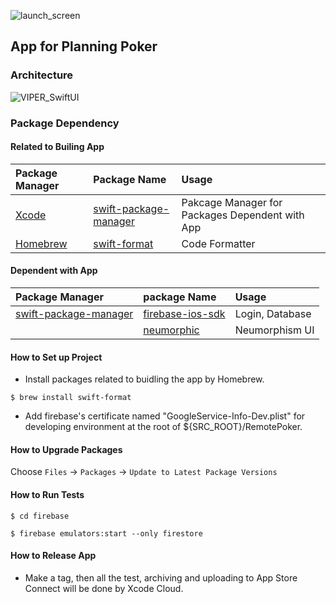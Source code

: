 ![launch_screen](https://user-images.githubusercontent.com/71208265/207891766-de36b235-937b-404b-8ef8-7f793f3f37e7.png)

## App for Planning Poker

### Architecture

![VIPER_SwiftUI](https://user-images.githubusercontent.com/71208265/233383883-3fbfdeb4-05c6-47c0-b21c-992b07f23bd4.png)

### Package Dependency

#### Related to Builing App

| Package Manager                                | Package Name                                                            | Usage                                           |
| :--------------------------------------------- | :---------------------------------------------------------------------- | :---------------------------------------------- |
| [Xcode](https://developer.apple.com/jp/xcode/) | [swift-package-manager](https://github.com/apple/swift-package-manager) | Pakcage Manager for Packages Dependent with App |
| [Homebrew](https://brew.sh)                    | [swift-format](https://github.com/apple/swift-format)                   | Code Formatter                                  |

#### Dependent with App

| Package Manager                                                         | package Name                                                     | Usage           |
| :---------------------------------------------------------------------- | :--------------------------------------------------------------- | :-------------- |
| [swift-package-manager](https://github.com/apple/swift-package-manager) | [firebase-ios-sdk](https://github.com/firebase/firebase-ios-sdk) | Login, Database |
|                                                                         | [neumorphic](https://github.com/costachung/neumorphic)           | Neumorphism UI  |

#### How to Set up Project

- Install packages related to buidling the app by Homebrew.

```
$ brew install swift-format
```

- Add firebase's certificate named "GoogleService-Info-Dev.plist" for developing environment at the root of ${SRC_ROOT}/RemotePoker.

#### How to Upgrade Packages

Choose `Files` -> `Packages` -> `Update to Latest Package Versions`

#### How to Run Tests

```
$ cd firebase
```

```
$ firebase emulators:start --only firestore
```

#### How to Release App

- Make a tag, then all the test, archiving and uploading to App Store Connect will be done by Xcode Cloud.
